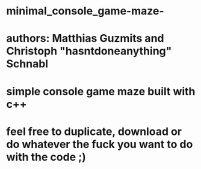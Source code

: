 # minimal_console_game-maze-
# authors: Matthias Guzmits and Christoph "hasntdoneanything" Schnabl
# simple console game maze built with c++ 
# feel free to duplicate, download or do whatever the fuck you want to do with the code ;)
